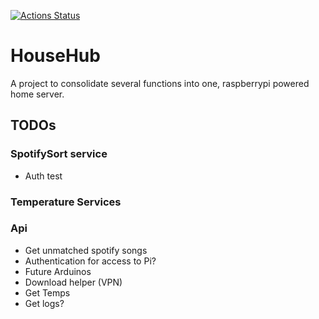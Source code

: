 [![Actions Status](https://github.com/NolanKingdon/HomeHub/workflows/.NET%20Core/badge.svg)](https://github.com/NolanKingdon/HomeHub/actions)

# HouseHub

A project to consolidate several functions into one, raspberrypi powered home server.

## TODOs


### SpotifySort service
- Auth test

### Temperature Services

### Api
- Get unmatched spotify songs
- Authentication for access to Pi?
- Future Arduinos
- Download helper (VPN)
- Get Temps
- Get logs?